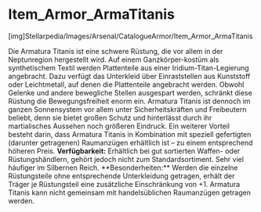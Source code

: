 # Item_Armor_ArmaTitanis

[img]Stellarpedia/Images/Arsenal/CatalogueArmor/Item_Armor_ArmaTitanis

Die Armatura Titanis ist eine schwere Rüstung, die vor allem in der Neptunregion hergestellt wird. Auf einem Ganzkörper-kostüm als synthetischem Textil werden Plattenteile aus einer Iridium-Titan-Legierung angebracht. Dazu verfügt das Unterkleid über Einraststellen aus Kunststoff oder Leichtmetall, auf denen die Plattenteile angebracht werden.
Obwohl Gelenke und andere bewegliche Stellen ausgespart werden, schränkt diese Rüstung die Bewegungsfreiheit enorm ein. Armatura Titanis ist dennoch im ganzen Sonnensystem vor allem unter Sicherheitskräften und Freibeutern beliebt, denn sie bietet großen Schutz und hinterlässt durch ihr martialisches Aussehen noch größeren Eindruck. Ein weiterer Vorteil besteht darin, dass Armatura Titanis in Kombination mit speziell gefertigten (darunter getragenen) Raumanzügen erhältlich ist – zu einem entsprechend höheren Preis.
**Verfügbarkeit:** Erhältlich bei gut sortierten Waffen- oder Rüstungshändlern, gehört jedoch nicht zum Standardsortiment. Sehr viel häufiger im Silbernen Reich.
\*\*Besonderheiten:\*\* Werden die einzelne Rüstungsteile ohne entsprechende Unterkleidung getragen, erhält der Träger je Rüstungsteil eine zusätzliche Einschränkung von +1. Armatura Titanis kann nicht gemeinsam mit handelsüblichen Raumanzügen getragen werden.
